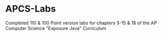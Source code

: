 # APCS-Labs

Completed 110 & 100 Point version labs for chapters 3-15 & 18 of the AP Computer Science "Exposure Java" Curriculum
